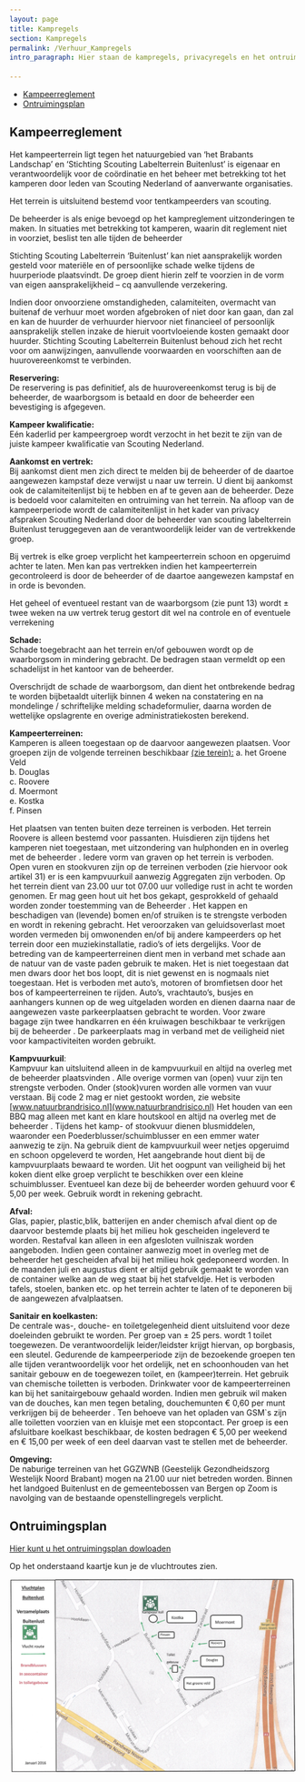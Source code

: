 ```yaml
---
layout: page
title: Kampregels
section: Kampregels
permalink: /Verhuur_Kampregels
intro_paragraph: Hier staan de kampregels, privacyregels en het ontruimsing plan 

---
```


- [Kampeerreglement](#kampeerreglement)
- [Ontruimingsplan](#ontruimingsplan)

## Kampeerreglement

Het kampeerterrein ligt tegen het natuurgebied van ‘het Brabants
Landschap’ en ‘Stichting Scouting Labelterrein Buitenlust’ is eigenaar en
verantwoordelijk voor de coördinatie en het beheer met betrekking tot het
kamperen door leden van Scouting Nederland of aanverwante organisaties.

Het terrein is uitsluitend bestemd voor tentkampeerders van scouting.

De beheerder is als enige bevoegd op het kampreglement uitzonderingen te
maken. In situaties met betrekking tot kamperen, waarin dit reglement niet
in voorziet, beslist ten alle tijden de beheerder

Stichting Scouting Labelterrein ‘Buitenlust’ kan niet aansprakelijk worden
gesteld voor materiële en of persoonlijke schade welke tijdens de
huurperiode plaatsvindt. De groep dient hierin zelf te voorzien in de vorm
van eigen aansprakelijkheid – cq aanvullende verzekering.

Indien door onvoorziene omstandigheden, calamiteiten, overmacht van
buitenaf de verhuur moet worden afgebroken of niet door kan gaan, dan zal
en kan de huurder de verhuurder hiervoor niet financieel of persoonlijk
aansprakelijk stellen inzake de hieruit voortvloeiende kosten gemaakt door
huurder.
Stichting Scouting Labelterrein Buitenlust behoud zich het recht voor om
aanwijzingen, aanvullende voorwaarden en voorschiften aan de
huurovereenkomst te verbinden.

**Reservering:**  
De reservering is pas definitief, als de huurovereenkomst terug is bij de
beheerder, de waarborgsom is betaald en door de beheerder een bevestiging
is afgegeven.

**Kampeer kwalificatie:**  
Eén kaderlid per kampeergroep wordt verzocht in het bezit te zijn van de
juiste kampeer kwalificatie van Scouting Nederland.

**Aankomst en vertrek:**  
Bij aankomst dient men zich direct te melden bij de beheerder of de
daartoe aangewezen kampstaf deze verwijst u naar uw terrein. U dient bij
aankomst ook de calamiteitenlijst bij te hebben en af te geven aan de
beheerder. Deze is bedoeld voor calamiteiten en ontruiming van het terrein.
Na afloop van de kampeerperiode wordt de calamiteitenlijst in het kader van
privacy afspraken Scouting Nederland door de beheerder van scouting
labelterrein Buitenlust teruggegeven aan de verantwoordelijk leider van de
vertrekkende groep.

Bij vertrek is elke groep verplicht het kampeerterrein schoon en opgeruimd
achter te laten. Men kan pas vertrekken indien het kampeerterrein
gecontroleerd is door de beheerder of de daartoe aangewezen kampstaf en
in orde is bevonden.

Het geheel of eventueel restant van de waarborgsom (zie punt 13) wordt ±
twee weken na uw vertrek terug gestort dit wel na controle en of eventuele
verrekening

**Schade:**  
Schade toegebracht aan het terrein en/of gebouwen wordt op de
waarborgsom in mindering gebracht. De bedragen staan vermeldt op een
schadelijst in het kantoor van de beheerder.

Overschrijdt de schade de waarborgsom, dan dient het ontbrekende bedrag
te worden bijbetaaldt uiterlijk binnen 4 weken na constatering en na
mondelinge / schriftelijke melding schadeformulier, daarna worden de
wettelijke opslagrente en overige administratiekosten berekend.

**Kampeerterreinen:**  
Kamperen is alleen toegestaan op de daarvoor aangewezen plaatsen.
Voor groepen zijn de volgende terreinen beschikbaar [(zie terein):](/terrein)
    a. het Groene Veld  
    b. Douglas  
    c. Roovere  
    d. Moermont  
    e. Kostka  
    f. Pinsen  

Het plaatsen van tenten buiten deze terreinen is verboden.
Het terrein Roovere is alleen bestemd voor passanten.
Huisdieren zijn tijdens het kamperen niet toegestaan, met uitzondering van
hulphonden en in overleg met de beheerder .
Iedere vorm van graven op het terrein is verboden.
Open vuren en stookvuren zijn op de terreinen verboden (zie hiervoor ook
artikel 31) er is een kampvuurkuil aanwezig
Aggregaten zijn verboden.
Op het terrein dient van 23.00 uur tot 07.00 uur volledige rust in acht te
worden genomen.
Er mag geen hout uit het bos gekapt, gesprokkeld of gehaald worden zonder
toestemming van de Beheerder .
Het kappen en beschadigen van (levende) bomen en/of struiken is te
strengste verboden en wordt in rekening gebracht.
Het veroorzaken van geluidsoverlast moet worden vermeden bij omwonenden
en/of bij andere kampeerders op het terrein door een muziekinstallatie,
radio’s of iets dergelijks.
Voor de betreding van de kampeerterreinen dient men in verband met
schade aan de natuur van de vaste paden gebruik te maken. Het is niet
toegestaan dat men dwars door het bos loopt, dit is niet gewenst en is
nogmaals niet toegestaan.
Het is verboden met auto’s, motoren of bromfietsen door het bos of
kampeerterreinen te rijden.
Auto’s, vrachtauto’s, busjes en aanhangers kunnen op de weg uitgeladen
worden en dienen daarna naar de aangewezen vaste parkeerplaatsen
gebracht te worden.
Voor zware bagage zijn twee handkarren en één kruiwagen beschikbaar te
verkrijgen bij de beheerder .
De parkeerplaats mag in verband met de veiligheid niet voor kampactiviteiten
worden gebruikt.

**Kampvuurkuil**:  
Kampvuur kan uitsluitend alleen in de kampvuurkuil en altijd na overleg met
de beheerder plaatsvinden .
Alle overige vormen van (open) vuur zijn ten strengste verboden. Onder
(stook)vuren worden alle vormen van vuur verstaan.
Bij code 2 mag er niet gestookt worden, zie website
[www.natuurbrandrisico.nl](www.natuurbrandrisico.nl)
Het houden van een BBQ mag alleen met kant en klare houtskool en altijd na
overleg met de beheerder .
Tijdens het kamp- of stookvuur dienen blusmiddelen, waaronder een
Poederblusser/schuimblusser en een emmer water aanwezig te zijn.
Na gebruik dient de kampvuurkuil weer netjes opgeruimd en schoon
opgeleverd te worden, Het aangebrande hout dient bij de kampvuurplaats
bewaard te worden.
Uit het oogpunt van veiligheid bij het koken dient elke groep verplicht te
beschikken over een kleine schuimblusser. Eventueel kan deze bij de
beheerder worden gehuurd voor € 5,00 per week. Gebruik wordt in rekening
gebracht.

**Afval:**  
Glas, papier, plastic,blik, batterijen en ander chemisch afval dient op de
daarvoor bestemde plaats bij het milieu hok gescheiden ingeleverd te
worden.
Restafval kan alleen in een afgesloten vuilniszak worden aangeboden.
Indien geen container aanwezig moet in overleg met de beheerder het
gescheiden afval bij het milieu hok gedeponeerd worden.
In de maanden juli en augustus dient er altijd gebruik gemaakt te worden van
de container welke aan de weg staat bij het stafveldje.
Het is verboden tafels, stoelen, banken etc. op het terrein achter te laten of
te deponeren bij de aangewezen afvalplaatsen.

**Sanitair en koelkasten:**  
De centrale was-, douche- en toiletgelegenheid dient uitsluitend voor deze
doeleinden gebruikt te worden.
Per groep van ± 25 pers. wordt 1 toilet toegewezen. De verantwoordelijk
leider/leidster krijgt hiervan, op borgbasis, een sleutel.
Gedurende de kampeerperiode zijn de bezoekende groepen ten alle tijden
verantwoordelijk voor het ordelijk, net en schoonhouden van het sanitair
gebouw en de toegewezen toilet, en (kampeer)terrein.
Het gebruik van chemische toiletten is verboden.
Drinkwater voor de kampeerterreinen kan bij het sanitairgebouw gehaald
worden.
Indien men gebruik wil maken van de douches, kan men tegen betaling,
douchemunten € 0,60 per munt verkrijgen bij de beheerder .
Ten behoeve van het opladen van GSM`s zijn alle toiletten voorzien van
en kluisje met een stopcontact.
Per groep is een afsluitbare koelkast beschikbaar, de kosten bedragen €
5,00 per weekend en € 15,00 per week of een deel daarvan vast te stellen
met de beheerder.

**Omgeving:**  
De naburige terreinen van het GGZWNB (Geestelijk Gezondheidszorg Westelijk Noord Brabant) mogen na 21.00 uur niet betreden worden.
Binnen het landgoed Buitenlust en de gemeentebossen van Bergen op Zoom is navolging van de bestaande openstellingregels verplicht.

## Ontruimingsplan

[Hier kunt u het ontruimingsplan dowloaden](../assets/Ontruimingsplan&#32;Buitenlust.pdf)

Op het onderstaand kaartje kun je de vluchtroutes zien.

![het ontruimingplan](../assets/img/ontruimingsroute-2.jpg)
